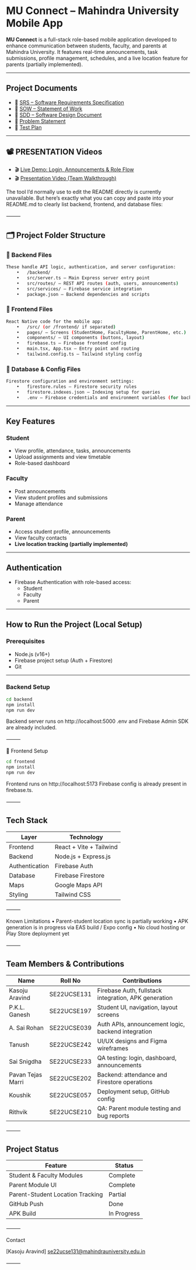 #  MU Connect – Mahindra University Mobile App

**MU Connect** is a full-stack role-based mobile application developed to enhance communication between students, faculty, and parents at Mahindra University. It features real-time announcements, task submissions, profile management, schedules, and a live location feature for parents (partially implemented).

---

##  Project Documents

- 📄 [SRS – Software Requirements Specification](https://docs.google.com/document/d/18DuhvqNNWvRfRhBwQx0jkgL0_uuUxOeB/edit?usp=drive_link&ouid=115977005481615635484&rtpof=true&sd=true)
- 📄 [SOW – Statement of Work](./docs/GROUP%20NO.38%20%5BSOW%5D.docx)
- 📄 [SDD – Software Design Document](./docs/SDD.md)
- 📄 [Problem Statement](./docs/ProblemStatement.md)
- 📄 [Test Plan](https://docs.google.com/spreadsheets/d/1O4fqjZH6H5Yccls6WTXFlvsxjtVhPDLeF5mRA6kG_Cw/edit?usp=sharing)

---

## 📽️ PRESENTATION Videos

- 🎬 [Live Demo: Login, Announcements & Role Flow](https://drive.google.com/file/d/1u3oKFBvRuLfRlGToBUop8RFphTV1lXD3/view?usp=sharing)
- 🎬 [Presentation Video (Team Walkthrough)](https://drive.google.com/file/d/1sA0uGTFxMFDMqIlpE33HvsffiwlmAzgY/view?usp=sharing)



The tool I’d normally use to edit the README directly is currently unavailable. But here’s exactly what you can copy and paste into your README.md to clearly list backend, frontend, and database files:

⸻

## 🗂️ Project Folder Structure

### 📁 Backend Files
```bash
These handle API logic, authentication, and server configuration:
	•	/backend/
	•	src/server.ts – Main Express server entry point
	•	src/routes/ – REST API routes (auth, users, announcements)
	•	src/services/ – Firebase service integration
	•	package.json – Backend dependencies and scripts
```


### 📁 Frontend Files
```bash
React Native code for the mobile app:
	•	/src/ (or /frontend/ if separated)
	•	pages/ – Screens (StudentHome, FacultyHome, ParentHome, etc.)
	•	components/ – UI components (buttons, layout)
	•	firebase.ts – Firebase frontend config
	•	main.tsx, App.tsx – Entry point and routing
	•	tailwind.config.ts – Tailwind styling config
```


### 📁 Database & Config Files
```bash
Firestore configuration and environment settings:
	•	firestore.rules – Firestore security rules
	•	firestore.indexes.json – Indexing setup for queries
	•	.env – Firebase credentials and environment variables (for backend)
```

---

##  Key Features

###  Student
- View profile, attendance, tasks, announcements
- Upload assignments and view timetable
- Role-based dashboard

###  Faculty
- Post announcements
- View student profiles and submissions
- Manage attendance

###  Parent
- Access student profile, announcements
- View faculty contacts
-  **Live location tracking (partially implemented)**

---

##  Authentication

- Firebase Authentication with role-based access:
  - Student
  - Faculty
  - Parent

---

##  How to Run the Project (Local Setup)

###  Prerequisites

- Node.js (v16+)
- Firebase project setup (Auth + Firestore)
- Git

---

###  Backend Setup

```bash
cd backend
npm install
npm run dev
```
Backend server runs on http://localhost:5000
 .env and Firebase Admin SDK are already included.

⸻

📱 Frontend Setup
```bash
cd frontend
npm install
npm run dev
```
Frontend runs on http://localhost:5173
 Firebase config is already present in firebase.ts.

⸻

##  Tech Stack

| Layer          | Technology                |
|----------------|---------------------------|
| Frontend       | React + Vite + Tailwind   |
| Backend        | Node.js + Express.js      |
| Authentication | Firebase Auth             |
| Database       | Firebase Firestore        |
| Maps           | Google Maps API           |
| Styling        | Tailwind CSS              |



⸻

 Known Limitations
	•	Parent-student location sync is partially working
	•	APK generation is in progress via EAS build / Expo config
	•	No cloud hosting or Play Store deployment yet

⸻

##  Team Members & Contributions

| Name                | Roll No       | Contributions                                    |
|---------------------|---------------|--------------------------------------------------|
| Kasoju Aravind      | SE22UCSE131   | Firebase Auth, fullstack integration, APK generation |
| P.K.L. Ganesh       | SE22UCSE197   | Student UI, navigation, layout screens           |
| A. Sai Rohan        | SE22UCSE039   | Auth APIs, announcement logic, backend integration |
| Tanush              | SE22UCSE242   | UI/UX designs and Figma wireframes              |
| Sai Snigdha         | SE22UCSE233   | QA testing: login, dashboard, announcements     |
| Pavan Tejas Marri   | SE22UCSE202   | Backend: attendance and Firestore operations    |
| Koushik             | SE22UCSE057   | Deployment setup, GitHub config                 |
| Rithvik             | SE22UCSE210   | QA: Parent module testing and bug reports       |



⸻

##  Project Status

| Feature                        | Status        |
|--------------------------------|---------------|
| Student & Faculty Modules      |  Complete    |
| Parent Module UI               |  Complete    |
| Parent-Student Location Tracking |  Partial     |
| GitHub Push                    |  Done        |
| APK Build                      |  In Progress |



⸻

 Contact

[Kasoju Aravind]
 se22ucse131@mahindrauniversity.edu.in

⸻




